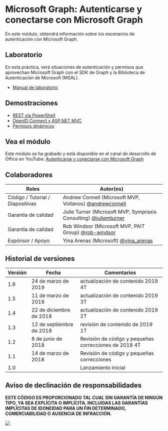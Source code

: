 # Microsoft Graph: Autenticarse y conectarse con Microsoft Graph

En este módulo, obtendrá información sobre los escenarios de autenticación con Microsoft Graph.

## Laboratorio

En esta práctica, verá situaciones de autenticación y permisos que aprovechan Microsoft Graph con el SDK de Graph y la Biblioteca de Autenticación de Microsoft (MSAL).

- [Manual de laboratorio](./lab.md)

## Demostraciones

- [REST vía PowerShell](./Demos/01-rest-via-powershell)
- [OpenID Connect y ASP.NET MVC](./Demos/02-openid-connect)
- [Permisos dinámicos](./Demos/03-dynamic-permissions)

## Vea el módulo

Este módulo se ha grabado y está disponible en el canal de desarrollo de Office en YouTube: [Autenticarse y conectarse con Microsoft Graph](https://www.youtube.com/watch?v=QZHNPr7TRPU)

## Colaboradores

| Roles | Autor(es) |
| ------------------------ | --------------------------------------------------------------------------------------------- |
| Código / Tutorial / Diapositivas | Andrew Connell (Microsoft MVP, Voitanos) [@andrewconnell](//github.com/andrewconnell) |
| Garantía de calidad | Julie Turner (Microsoft MVP, Sympraxis Consulting) [@juliemturner](//github.com/juliemturner) |
| Garantía de calidad | Rob Windsor (Microsoft MVP, PAIT Group) [@rob-windsor](//github.com/rob-windsor) |
| Espónsor / Apoyo | Yina Arenas (Microsoft) [@yina\_arenas](//github.com/yina_arenas) |

## Historial de versiones

| Versión | Fecha | Comentarios |
| ------- | ------------------ | -------------------------------------------- |
| 1.6 | 24 de marzo de 2019 | actualización de contenido 2019 4T |
| 1.5 | 11 de marzo de 2019 | actualización de contenido 2019 3T |
| 1.4 | 22 de diciembre de 2018 | actualización de contenido 2019 2T |
| 1.3 | 12 de septiembre de 2018 | revisión de contenido de 2019 1T |
| 1.2 | 8 de junio de 2018 | Revisión de código y pequeñas correcciones de 2018 4T |
| 1.1 | 14 de marzo de 2018 | Revisión de código y pequeñas correcciones |
| 1.0 | | Lanzamiento inicial  |

## Aviso de declinación de responsabilidades

**ESTE CÓDIGO ES PROPORCIONADO _TAL CUAL_ SIN GARANTÍA DE NINGÚN TIPO, YA SEA EXPLÍCITA O IMPLÍCITA, INCLUIDAS LAS GARANTÍAS IMPLÍCITAS DE IDONEIDAD PARA UN FIN DETERMINADO, COMERCIABILIDAD O AUSENCIA DE INFRACCIÓN.**

<img src="https://telemetry.sharepointpnp.com/msgraph-training-authentication" />
